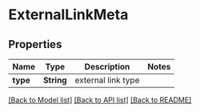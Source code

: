 # ExternalLinkMeta

## Properties
Name | Type | Description | Notes
------------ | ------------- | ------------- | -------------
**type** | **String** | external link type | 

[[Back to Model list]](../README.md#documentation-for-models) [[Back to API list]](../README.md#documentation-for-api-endpoints) [[Back to README]](../README.md)


